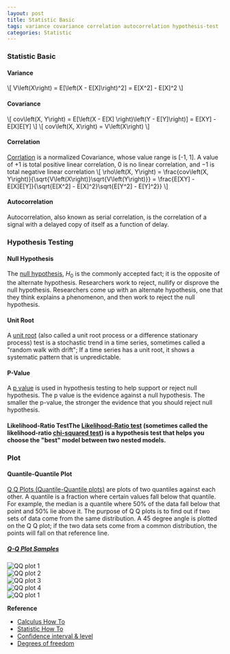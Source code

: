 ```yaml
---
layout: post
title: Statistic Basic
tags: variance covariance correlation autocorrelation hypothesis-test
categories: Statistic
---
```


### Statistic Basic

#### Variance
\\[
V\left(X\right) = E[\left(X - E[X]\right)^2] = E[X^2] - E[X]^2
\\]

#### Covariance
\\[
cov\left(X, Y\right) = E[\left(X - E[X] \right)\left(Y - E[Y]\right)] = E[XY] - E[X]E[Y]
\\]
\\[
cov\left(X, X\right) = V\left(X\right)
\\]

#### Correlation
[Corrlation](https://en.wikipedia.org/wiki/Pearson_correlation_coefficient) is a normalized Covariance, whose value range is [-1, 1]. A value of +1 is total positive linear correlation, 0 is no linear correlation, and −1 is total negative linear correlation
\\[
\rho\left(X, Y\right) = \frac{cov\left(X, Y\right)}{\sqrt{V\left(X\right)}\sqrt{V\left(Y\right)}} = \frac{E[XY] - E[X]E[Y]}{\sqrt{E[X^2] - E[X]^2}\sqrt{E[Y^2] - E[Y]^2}}
\\]

#### Autocorrelation
Autocorrelation, also known as serial correlation, is the correlation of a signal with a delayed copy of itself as a function of delay.

### Hypothesis Testing

#### Null Hypothesis
The [null hypothesis](https://www.statisticshowto.com/probability-and-statistics/null-hypothesis/), $H_0$ is the commonly accepted fact; it is the opposite of the alternate hypothesis. Researchers work to reject, nullify or disprove the null hypothesis. Researchers come up with an alternate hypothesis, one that they think explains a phenomenon, and then work to reject the null hypothesis.

#### Unit Root
A [unit root](https://www.statisticshowto.com/unit-root/) (also called a unit root process or a difference stationary process) test is a stochastic trend in a time series, sometimes called a "random walk with drift"; If a time series has a unit root, it shows a systematic pattern that is unpredictable.

#### P-Value
A [p value](https://www.statisticshowto.com/p-value/) is used in hypothesis testing to help support or reject null hypothesis. The p value is the evidence against a null hypothesis. The smaller the p-value, the stronger the evidence that you should reject null hypothesis. 

#### Likelihood-Ratio TestThe [Likelihood-Ratio test](https://www.statisticshowto.com/likelihood-ratio-tests/) (sometimes called the likelihood-ratio [chi-squared test](https://en.wikipedia.org/wiki/Chi-squared_test)) is a hypothesis test that helps you choose the "best" model between two nested models.

### Plot

#### Quantile-Quantile Plot
[Q Q Plots (Quantile-Quantile plots)](https://www.statisticshowto.com/q-q-plots/) are plots of two quantiles against each other. A quantile is a fraction where certain values fall below that quantile. For example, the median is a quantile where 50% of the data fall below that point and 50% lie above it. The purpose of Q Q plots is to find out if two sets of data come from the same distribution. A 45 degree angle is plotted on the Q Q plot; if the two data sets come from a common distribution, the points will fall on that reference line.

##### [Q-Q Plot Samples](https://medium.com/towards-artificial-intelligence/q-q-plots-explained-5aa8495426c0)
![QQ plot 1](/note/images/qqplot-sample-1.jpeg)  
![QQ plot 2](/note/images/qqplot-sample-2.png)  
![QQ plot 3](/note/images/qqplot-sample-3.png)  
![QQ plot 4](/note/images/qqplot-sample-4.png)  
![QQ plot 1](/note/images/qqplot-sample-5.png)  


**Reference**
* [Calculus How To](https://calculushowto.com/)
* [Statistic How To](https://www.statisticshowto.com/)
* [Confidence interval & level](https://www.statisticshowto.com/probability-and-statistics/confidence-interval/)
* [Degrees of freedom](https://www.statisticshowto.com/probability-and-statistics/hypothesis-testing/degrees-of-freedom/)